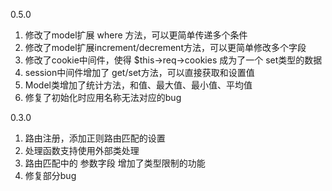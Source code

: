 0.5.0

1. 修改了model扩展 where 方法，可以更简单传递多个条件
2. 修改了model扩展increment/decrement方法，可以更简单修改多个字段
3. 修改了cookie中间件，使得 $this->req->cookies 成为了一个 set类型的数据
4. ​session中间件增加了 get/set方法，可以直接获取和设置值
5. Model类增加了统计方法，和值、最大值、最小值、平均值​
6. 修复了初始化时应用名称无法对应的bug

0.3.0

1. 路由注册，添加正则路由匹配的设置
2. 处理函数支持使用外部类处理
3. 路由匹配中的 参数字段 增加了类型限制的功能 
4. 修复部分bug